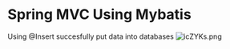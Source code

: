 # Spring MVC Using Mybatis
Using @Insert succesfully put data into databases
![icZYKs.png](https://s1.ax1x.com/2018/10/27/icZYKs.png)
